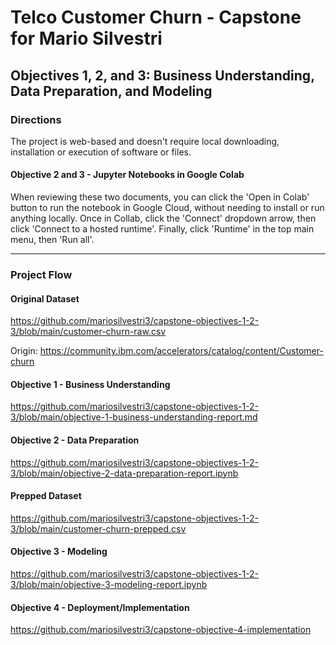 # Telco Customer Churn - Capstone for Mario Silvestri

## Objectives 1, 2, and 3: Business Understanding, Data Preparation, and Modeling

### Directions

The project is web-based and doesn't require local downloading, installation or execution of software or files.

#### Objective 2 and 3 - Jupyter Notebooks in Google Colab

When reviewing these two documents, you can click the 'Open in Colab' button to run the notebook in Google Cloud, without needing to install or run anything locally. Once in Collab, click the 'Connect' dropdown arrow, then click 'Connect to a hosted runtime'. Finally, click 'Runtime' in the top main menu, then 'Run all'.

---

### Project Flow

#### Original Dataset

https://github.com/mariosilvestri3/capstone-objectives-1-2-3/blob/main/customer-churn-raw.csv

Origin: https://community.ibm.com/accelerators/catalog/content/Customer-churn

#### Objective 1 - Business Understanding

https://github.com/mariosilvestri3/capstone-objectives-1-2-3/blob/main/objective-1-business-understanding-report.md

#### Objective 2 - Data Preparation

https://github.com/mariosilvestri3/capstone-objectives-1-2-3/blob/main/objective-2-data-preparation-report.ipynb

#### Prepped Dataset

https://github.com/mariosilvestri3/capstone-objectives-1-2-3/blob/main/customer-churn-prepped.csv

#### Objective 3 - Modeling

https://github.com/mariosilvestri3/capstone-objectives-1-2-3/blob/main/objective-3-modeling-report.ipynb

#### Objective 4 - Deployment/Implementation

https://github.com/mariosilvestri3/capstone-objective-4-implementation
